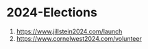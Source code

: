 # 2024-Elections


1. https://www.jillstein2024.com/launch
2. https://www.cornelwest2024.com/volunteer
